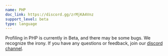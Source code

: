 ```yaml
---
name: PHP
doc_link: https://discord.gg/zrMjKA4Vnz
support_level: beta
type: language
---
```


<div class='alert warning'>
Profiling in PHP is currently in Beta, and there may be some bugs. We recognize the irony. If you have any questions or feedback, join our <a href="https://discord.gg/zrMjKA4Vnz">discord channel</a>.
</div>
